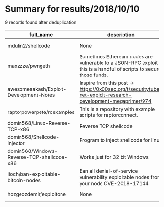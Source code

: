 
# Summary for results/2018/10/10
    
9 records found after deduplication

| full_name | description | html_url | matched_list | matched_count | pushed_at | size | stargazers_count | language | forks_count | vul_ids |
|--------------------------------------------|---------------------------------------------------------------------------------------------------------------------|---------------------------------------------------------------|----------------|-----------------|---------------------------|--------|--------------------|------------|---------------|--------------------|
| mdulin2/shellcode | None | https://github.com/mdulin2/shellcode | ['shellcode'] | 1 | 2018-10-10 17:02:39+00:00 | 366 | 0 | C | 0 | [] |
| maxzzze/pwngeth | Sometimes Ethereum nodes are vulnerable to a JSON-RPC exploit - this is a handful of scripts to secure those funds. | https://github.com/maxzzze/pwngeth | ['exploit'] | 1 | 2018-10-10 14:39:08+00:00 | 7 | 7 | Python | 1 | [] |
| awesomeaakash/Exploit-Development-Notes | Inspire from this post -> https://0x00sec.org/t/securitytube-net-exploit-research-development-megaprimer/974 | https://github.com/awesomeaakash/Exploit-Development-Notes | ['exploit'] | 1 | 2018-10-10 02:34:07+00:00 | 0 | 0 | | 0 | [] |
| raptorpowerpete/rcexamples | This is a repository with example scripts for raptorconnect. | https://github.com/raptorpowerpete/rcexamples | ['rce'] | 1 | 2018-10-10 20:20:48+00:00 | 15 | 0 | Shell | 0 | [] |
| domin568/Linux-Reverse-TCP-x86 | Reverse TCP shellcode | https://github.com/domin568/Linux-Reverse-TCP-x86 | ['shellcode'] | 1 | 2018-10-10 17:13:57+00:00 | 0 | 1 | Assembly | 1 | [] |
| domin568/Shellcode-injector | Program to inject shellcode for linux | https://github.com/domin568/Shellcode-injector | ['shellcode'] | 1 | 2018-10-10 17:19:38+00:00 | 0 | 1 | C | 1 | [] |
| domin568/Windows-Reverse-TCP-shellcode-x86 | Works just for 32 bit Windows | https://github.com/domin568/Windows-Reverse-TCP-shellcode-x86 | ['shellcode'] | 1 | 2018-10-10 17:23:07+00:00 | 2 | 2 | C | 1 | [] |
| iioch/ban-exploitable-bitcoin-nodes | Ban all denial-of-service vulnerability exploitable nodes from your node CVE-2018-17144 | https://github.com/iioch/ban-exploitable-bitcoin-nodes | ['exploit'] | 1 | 2018-10-10 20:08:45+00:00 | 20 | 2 | Shell | 1 | ['CVE-2018-17144'] |
| hozgeozdemir/exploitone | None | https://github.com/hozgeozdemir/exploitone | ['exploit'] | 1 | 2018-10-10 22:53:50+00:00 | 0 | 0 | | 0 | [] |
